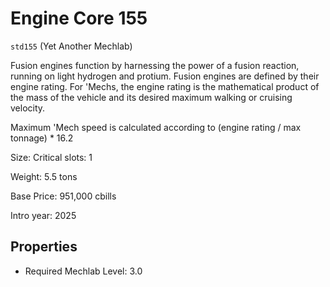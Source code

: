 # Engine Core 155

`std155` (Yet Another Mechlab)

Fusion engines function by harnessing the power of a fusion reaction, running on light hydrogen and protium. Fusion engines are defined by their engine rating. For 'Mechs, the engine rating is the mathematical product of the mass of the vehicle and its desired maximum walking or cruising velocity.

Maximum 'Mech speed is calculated according to (engine rating / max tonnage) * 16.2

Size: Critical slots: 1

Weight: 5.5 tons

Base Price: 951,000 cbills

Intro year: 2025

## Properties
* Required Mechlab Level: 3.0 
